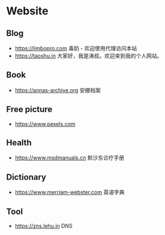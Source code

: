 
# Website

## Blog
* https://limbopro.com 毒奶 - 欢迎使用代理访问本站
* https://taoshu.in 大家好，我是涛叔。欢迎来到我的个人网站。
## Book
* https://annas-archive.org 安娜档案
  
## Free picture
* https://www.pexels.com 


## Health
* https://www.msdmanuals.cn  默沙东诊疗手册


## Dictionary
* https://www.merriam-webster.com 英语字典
## Tool
* https://zns.lehu.in DNS
